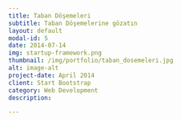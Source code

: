 ```yaml
---
title: Taban Döşemeleri
subtitle: Taban Döşemelerine gözatın
layout: default
modal-id: 5
date: 2014-07-14
img: startup-framework.png
thumbnail: /img/portfolio/taban_dosemeleri.jpg
alt: image-alt
project-date: April 2014
client: Start Bootstrap
category: Web Development
description: 

---
```

